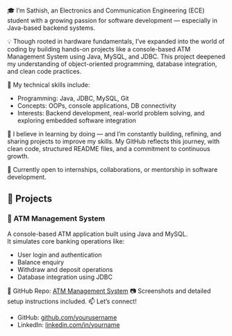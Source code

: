 🎓 I’m Sathish, an Electronics and Communication Engineering (ECE) student with a growing passion for software development — especially in Java-based backend systems.

💡 Though rooted in hardware fundamentals, I’ve expanded into the world of coding by building hands-on projects like a console-based ATM Management System using Java, MySQL, and JDBC. This project deepened my understanding of object-oriented programming, database integration, and clean code practices.

🔧 My technical skills include:
- Programming: Java, JDBC, MySQL, Git
- Concepts: OOPs, console applications, DB connectivity
- Interests: Backend development, real-world problem solving, and exploring embedded software integration

🚀 I believe in learning by doing — and I’m constantly building, refining, and sharing projects to improve my skills. My GitHub reflects this journey, with clean code, structured README files, and a commitment to continuous growth.

📌 Currently open to internships, collaborations, or mentorship in software development.

## 🚀 Projects

### 🏦 ATM Management System
A console-based ATM application built using Java and MySQL.  
It simulates core banking operations like:
- User login and authentication
- Balance enquiry
- Withdraw and deposit operations
- Database integration using JDBC

📌 GitHub Repo: [ATM Management System](https://github.com/yourusername/ATM-Management-System)
📷 Screenshots and detailed setup instructions included.
📫 Let’s connect!
- GitHub: [github.com/yourusername](https://github.com/sathishkumar-balagonda)
- LinkedIn: [linkedin.com/in/yourname](www.linkedin.com/in/sathish-kumar-balagonda-166372286) 
